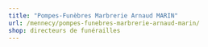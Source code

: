 ```yaml
---
title: "Pompes-Funèbres Marbrerie Arnaud MARIN"
url: /mennecy/pompes-funebres-marbrerie-arnaud-marin/
shop: directeurs de funérailles
---
```

